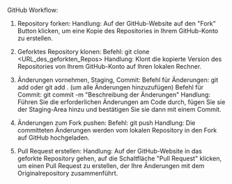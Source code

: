 GitHub Workflow:

1. Repository forken:
Handlung: Auf der GitHub-Website auf den "Fork" Button klicken, um eine Kopie des Repositories in Ihrem GitHub-Konto zu erstellen.

2. Geforktes Repository klonen:
Befehl: git clone <URL_des_geforkten_Repos>
Handlung: Klont die kopierte Version des Repositories von Ihrem GitHub-Konto auf Ihren lokalen Rechner.

3. Änderungen vornehmen, Staging, Commit:
Befehl für Änderungen: git add <dateiname> oder git add . (um alle Änderungen hinzuzufügen)
Befehl für Commit: git commit -m "Beschreibung der Änderungen"
Handlung: Führen Sie die erforderlichen Änderungen am Code durch, fügen Sie sie der Staging-Area hinzu und bestätigen Sie sie dann mit einem Commit.

4. Änderungen zum Fork pushen:
Befehl: git push
Handlung: Die committeten Änderungen werden vom lokalen Repository in den Fork auf GitHub hochgeladen.

5. Pull Request erstellen:
Handlung: Auf der GitHub-Website in das geforkte Repository gehen, auf die Schaltfläche "Pull Request" klicken, um einen Pull Request zu erstellen, der Ihre Änderungen mit dem Originalrepository zusammenführt.